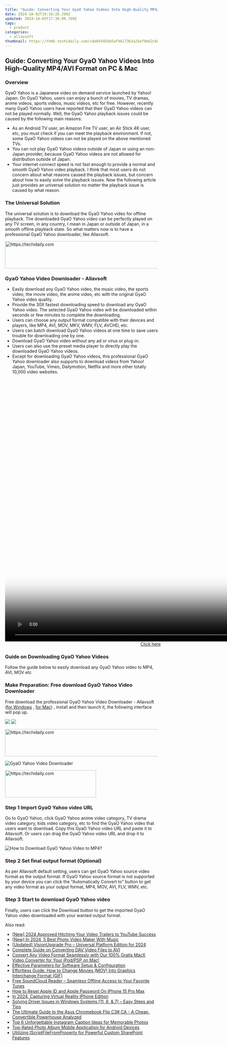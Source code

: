 ```yaml
---
title: "Guide: Converting Your GyaO Yahoo Videos Into High-Quality MP4/AVI Format on PC & Mac"
date: 2024-10-02T19:10:26.299Z
updated: 2024-10-05T17:38:09.799Z
tags:
  - product
categories:
  - allavsoft
thumbnail: https://thmb.techidaily.com/cda03445bb5af4617363a25ef0e62c6e1b665fa4bde7d33e5a5fc0aac172c936.jpg
---
```


## Guide: Converting Your GyaO Yahoo Videos Into High-Quality MP4/AVI Format on PC & Mac

### Overview

GyaO Yahoo is a Japanese video on demand service launched by Yahoo! Japan. On GyaO Yahoo, users can enjoy a bunch of movies, TV dramas, anime videos, sports videos, music videos, etc for free. However, recently many GyaO Yahoo users have reported that their GyaO Yahoo videos can not be played normally. Well, the GyaO Yahoo playback issues could be caused by the following main reasons:

* As an Android TV user, an Amazon Fire TV user, an Air Stick 4K user, etc, you must check if you can meet the playback environment. If not, some GyaO Yahoo videos can not be played on the above mentioned TVs.
* You can not play GyaO Yahoo videos outside of Japan or using an non-Japan provider, because GyaO Yahoo videos are not allowed for distribution outside of Japan.
* Your internet connect speed is not fast enough to provide a normal and smooth GyaO Yahoo video playback. I think that most users do not concern about what reasons caused the playback issues, but concern about how to easily solve the playback issues. Now the following article just provides an universal solution no matter the playback issue is caused by what reason.

### The Universal Solution

The universal solution is to download the GyaO Yahoo video for offline playback. The downloaded GyaO Yahoo video can be perfectly played on any TV screen, in any country, I mean in Japan or outside of Japan, in a smooth offline playback state. So what matters now is to have a professional GyaO Yahoo downloader, like Allavsoft.

<!-- affiliate ads begin -->
<a href="https://appsumo.8odi.net/c/5597632/2111994/7443" target="_top" id="2111994">
  <img src="//a.impactradius-go.com/display-ad/7443-2111994" border="0" alt="https://techidaily.com" width="728" height="90"/>
</a>
<img height="0" width="0" src="https://appsumo.8odi.net/i/5597632/2111994/7443" style="position:absolute;visibility:hidden;" border="0" />
<!-- affiliate ads end -->

### GyaO Yahoo Video Downloader - Allavsoft

* Easily download any GyaO Yahoo video, the music video, the sports video, the movie video, the anime video, etc with the original GyaO Yahoo video quality.
* Provide the 30X fastest downloading speed to download any GyaO Yahoo video. The selected GyaO Yahoo video will be downloaded within seconds or few minutes to complete the downloading.
* Users can choose any output format compatible with their devices and players, like MP4, AVI, MOV, MKV, WMV, FLV, AVCHD, etc.
* Users can batch download GyaO Yahoo videos at one time to save users trouble for downloading one by one.
* Download GyaO Yahoo video without any ad or virus or plug-in.
* Users can also use the preset media player to directly play the downloaded GyaO Yahoo videos.
* Except for downloading GyaO Yahoo videos, this professional GyaO Yahoo downloader also supports to download videos from Yahoo! Japan, YouTube, Vimeo, Dailymotion, Netflix and more other totally 10,000 video websites.

<!-- affiliate ads begin -->
<span id="701707">
					<video width="1536" height="864" style="cursor:pointer"
           poster="//a.impactradius-go.com/display-clicktoplayimage/701707.png"
           onclick="if(!this.playClicked){this.play();this.setAttribute('controls',true);this.playClicked=true;}">
	   <source src="//a.impactradius-go.com/display-ad/7443-701707">
	   <img src="//a.impactradius-go.com/display-clicktoplayimage/701707.png" style="border: none; height: 100%; width: 100%; object-fit: contain">
	</video>
	<div style="width:960px;text-align:center"><a href="javascript:window.open(decodeURIComponent('https%3A%2F%2Fappsumo.8odi.net%2Fc%2F5597632%2F701707%2F7443'), '_blank');void(0);">Click here</a></div>
</span>
<img height="0" width="0" src="https://imp.pxf.io/i/5597632/701707/7443" style="position:absolute;visibility:hidden;" border="0" />
<!-- affiliate ads end -->

### Guide on Downloading GyaO Yahoo Videos

Follow the guide below to easily download any GyaO Yahoo video to MP4, AVI, MOV etc

### Make Preparation: Free download GyaO Yahoo Video Downloader

Free download the professional GyaO Yahoo Video Downloader - Allavsoft ([for Windows](https://tools.techidaily.com/allavsoft/products/) , [for Mac](https://tools.techidaily.com/allavsoft/products/)) , install and then launch it, the following interface will pop up.

[![](https://www.allavsoft.com/how-to/../images/how-to/free-download-win.jpg)](https://tools.techidaily.com/allavsoft/products/) [![](https://www.allavsoft.com/how-to/../images/how-to/free-download-mac.jpg)](https://tools.techidaily.com/allavsoft/products/)

<!-- affiliate ads begin -->
<a href="https://aligracehair.sjv.io/c/5597632/2080333/19272" target="_top" id="2080333">
  <img src="//a.impactradius-go.com/display-ad/19272-2080333" border="0" alt="https://techidaily.com" width="728" height="90"/>
</a>
<img height="0" width="0" src="https://aligracehair.sjv.io/i/5597632/2080333/19272" style="position:absolute;visibility:hidden;" border="0" />
<!-- affiliate ads end -->

![GyaO Yahoo Video Downloader](https://www.allavsoft.com/how-to/../images/allavsoft/screen-shot-600.jpg)

<!-- affiliate ads begin -->
<a href="https://aligracehair.sjv.io/c/5597632/2080312/19272" target="_top" id="2080312">
  <img src="//a.impactradius-go.com/display-ad/19272-2080312" border="0" alt="https://techidaily.com" width="300" height="90"/>
</a>
<img height="0" width="0" src="https://aligracehair.sjv.io/i/5597632/2080312/19272" style="position:absolute;visibility:hidden;" border="0" />
<!-- affiliate ads end -->

### Step 1 Import GyaO Yahoo video URL

Go to GyaO Yahoo, click GyaO Yahoo anime video category, TV drama video category, kids video category, etc to find the GyaO Yahoo video that users want to download. Copy this GyaO Yahoo video URL and paste it to Allavsoft. Or users can drag the GyaO Yahoo video URL and drop it to Allavsoft.

![How to Download GyaO Yahoo Video to MP4?](https://www.allavsoft.com/how-to/../images/how-to/download-rtmp-video/download-rtmp-video.jpg)

### Step 2 Set final output format (Optional)

As per Allavsoft default setting, users can get GyaO Yahoo source video format as the output format. If GyaO Yahoo source format is not supported by your device you can click the "Automatically Convert to" button to get any video format as your output format, MP4, MOV, AVI, FLV, WMV, etc.

### Step 3 Start to download GyaO Yahoo video

Finally, users can click the Download button to get the imported GyaO Yahoo video downloaded with your wanted output format.

<ins class="adsbygoogle"
     style="display:block"
     data-ad-format="autorelaxed"
     data-ad-client="ca-pub-7571918770474297"
     data-ad-slot="1223367746"></ins>

<ins class="adsbygoogle"
     style="display:block"
     data-ad-client="ca-pub-7571918770474297"
     data-ad-slot="8358498916"
     data-ad-format="auto"
     data-full-width-responsive="true"></ins>

<span class="atpl-alsoreadstyle">Also read:</span>
<div><ul>
<li><a href="https://youtube-docs.techidaily.com/024-approved-hitching-your-video-trailers-to-youtube-success/"><u>[New] 2024 Approved Hitching Your Video Trailers to YouTube Success</u></a></li>
<li><a href="https://fox-direct.techidaily.com/new-in-2024-5-best-photo-video-maker-with-music/"><u>[New] In 2024, 5 Best Photo Video Maker With Music</u></a></li>
<li><a href="https://article-helps.techidaily.com/updated-visionupgrade-pro-universal-platform-edition-for-2024/"><u>[Updated] VisionUpgrade Pro – Universal Platform Edition for 2024</u></a></li>
<li><a href="https://fox-place.techidaily.com/complete-guide-on-converting-dav-video-files-to-avi/"><u>Complete Guide on Converting DAV Video Files to AVI</u></a></li>
<li><a href="https://blog-min.techidaily.com/convert-any-video-format-seamlessly-with-our-100-gratis-macx-video-converter-for-your-ipodpsp-on-mac/"><u>Convert Any Video Format Seamlessly with Our 100% Gratis MacX Video Converter for Your iPod/PSP on Mac!</u></a></li>
<li><a href="https://fox-place.techidaily.com/effective-parameters-for-software-setup-and-configuration/"><u>Effective Parameters for Software Setup & Configuration</u></a></li>
<li><a href="https://fox-place.techidaily.com/effortless-guide-how-to-change-movies-mov-into-graphics-interchange-format-gif/"><u>Effortless Guide: How to Change Movies (MOV) Into Graphics Interchange Format (GIF)</u></a></li>
<li><a href="https://fox-place.techidaily.com/free-soundcloud-reader-seamless-offline-access-to-your-favorite-tunes/"><u>Free SoundCloud Reader – Seamless Offline Access to Your Favorite Tunes</u></a></li>
<li><a href="https://apple-account.techidaily.com/how-to-reset-apple-id-and-apple-password-on-iphone-15-pro-max-by-drfone-ios/"><u>How to Reset Apple ID and Apple Password On iPhone 15 Pro Max</u></a></li>
<li><a href="https://extra-lessons.techidaily.com/in-2024-capturing-virtual-reality-iphone-edition/"><u>In 2024, Capturing Virtual Reality IPhone Edition</u></a></li>
<li><a href="https://driver-error.techidaily.com/solving-driver-issues-in-windows-systems-11-8-and-7-easy-steps-and-tips/"><u>Solving Driver Issues in Windows Systems (11, 8, & 7) – Easy Steps and Tips</u></a></li>
<li><a href="https://buynow-info.techidaily.com/the-ultimate-guide-to-the-asus-chromebook-flip-c3-ca-a-cheap-convertible-powerhouse-analyzed/"><u>The Ultimate Guide to the Asus Chromebook Flip C3# CA - A Cheap, Convertible Powerhouse Analyzed</u></a></li>
<li><a href="https://fox-place.techidaily.com/top-6-unforgettable-instagram-caption-ideas-for-memorable-photos/"><u>Top 6 Unforgettable Instagram Caption Ideas for Memorable Photos</u></a></li>
<li><a href="https://fox-place.techidaily.com/top-rated-photo-album-mobile-application-for-android-devices/"><u>Top-Rated Photo Album Mobile Application for Android Devices</u></a></li>
<li><a href="https://fox-place.techidaily.com/utilizing-iscriptfilefromproperty-for-powerful-custom-sharepoint-features/"><u>Utilizing IScriptFileFromProperty for Powerful Custom SharePoint Features</u></a></li>
</ul></div>


